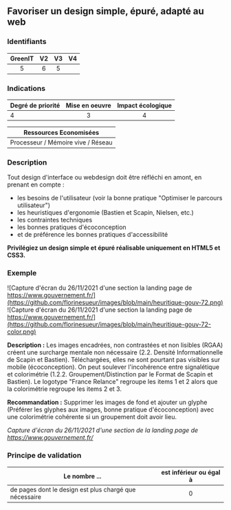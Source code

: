 ## Favoriser un design simple, épuré, adapté au web

### Identifiants

| GreenIT |  V2  |  V3  |  V4  |
|:-------:|:----:|:----:|:----:|
|  5    | 6  | 5  |      |

### Indications

| Degré de priorité |      Mise en oeuvre       |  Impact écologique    |
|-------------------|:-------------------------:|:---------------------:|
| 4 | 3 | 4 |

|Ressources Economisées                                      |
|:----------------------------------------------------------:|
| Processeur / Mémoire vive / Réseau   |

### Description

Tout design d'interface ou webdesign doit être réfléchi en amont, en prenant en compte :
- les besoins de l'utilisateur (voir la bonne pratique "Optimiser le parcours utilisateur")
- les heuristiques d'ergonomie (Bastien et Scapin, Nielsen, etc.)
- les contraintes techniques
- les bonnes pratiques d'écoconception
- et de préférence les bonnes pratiques d'accessibilité

**Privilégiez un design simple et épuré réalisable uniquement en HTML5 et CSS3.**

### Exemple

![Capture d'écran du 26/11/2021 d'une section la landing page de https://www.gouvernement.fr/](https://github.com/florinesueur/images/blob/main/heuritique-gouv-72.png)
![Capture d'écran du 26/11/2021 d'une section la landing page de https://www.gouvernement.fr/](https://github.com/florinesueur/images/blob/main/heuritique-gouv-72-color.png)

**Description :** Les images encadrées, non contrastées et non lisibles (RGAA) créent une surcharge mentale non nécessaire (2.2. Densité Informationnelle de Scapin et Bastien). Téléchargées, elles ne sont pourtant pas visibles sur mobile (écoconception). On peut soulever l'incohérence entre signalétique et colorimétrie (1.2.2. Groupement/Distinction par le Format de Scapin et Bastien). Le logotype "France Relance" regroupe les items 1 et 2 alors que la colorimétrie regroupe les items 2 et 3.

**Recommandation :** Supprimer les images de fond et ajouter un glyphe (Préférer les glyphes aux images, bonne pratique d'écoconception) avec une colorimétrie cohérente si un groupement doit avoir lieu.

*Capture d'écran du 26/11/2021 d'une section de la landing page de https://www.gouvernement.fr/*


### Principe de validation

| Le nombre ...     | est inférieur ou égal à   |  
|-------------------|:-------------------------:|
|   de pages dont le design est plus chargé que nécessaire  |  0 |

